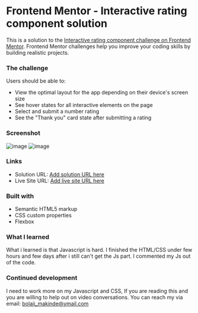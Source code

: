 # Frontend Mentor - Interactive rating component solution

This is a solution to the [Interactive rating component challenge on Frontend Mentor](https://www.frontendmentor.io/challenges/interactive-rating-component-koxpeBUmI). Frontend Mentor challenges help you improve your coding skills by building realistic projects.

### The challenge

Users should be able to:

- View the optimal layout for the app depending on their device's screen size
- See hover states for all interactive elements on the page
- Select and submit a number rating
- See the "Thank you" card state after submitting a rating

### Screenshot
![image](https://user-images.githubusercontent.com/103777801/175810467-29eec70a-ab52-417e-af84-93327d794694.png)
![image](https://user-images.githubusercontent.com/103777801/175810484-184fd19b-944f-4693-ae65-4820f407915a.png)


### Links

- Solution URL: [Add solution URL here](https://your-solution-url.com)
- Live Site URL: [Add live site URL here](https://your-live-site-url.com)

### Built with

- Semantic HTML5 markup
- CSS custom properties
- Flexbox

### What I learned

What i learned is that Javascript is hard. I finished the HTML/CSS under few hours and few days after i still can't get the Js part. I commented my Js out of the code.


### Continued development

I need to work more on my Javascript and CSS, If you are reading this and you are willing to help out on video conversations. You can reach my via email: bolaji_makinde@ymail.com

